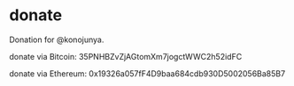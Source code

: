 # donate
Donation for @konojunya.

donate via Bitcoin: 35PNHBZvZjAGtomXm7jogctWWC2h52idFC

donate via Ethereum: 0x19326a057fF4D9baa684cdb930D5002056Ba85B7
